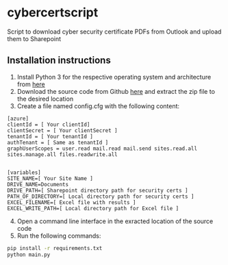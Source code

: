 cybercertscript
=================

Script to download cyber security certificate PDFs from Outlook and upload them to Sharepoint

## Installation instructions
1. Install Python 3 for the respective operating system and architecture from [here](https://www.python.org/downloads/)
2. Download the source code from Github [here](https://github.com/walterchangsmoothstack/cyber_cert_script.git) and extract the zip file to the desired location
3. Create a file named config.cfg with the following content:
```
[azure]
clientId = [ Your clientId]
clientSecret = [ Your clientSecret ]
tenantId = [ Your tenantId ]
authTenant = [ Same as tenantId ]
graphUserScopes = user.read mail.read mail.send sites.read.all sites.manage.all files.readwrite.all


[variables]
SITE_NAME=[ Your Site Name ]
DRIVE_NAME=Documents
DRIVE_PATH=[ Sharepoint directory path for security certs ]
PATH_OF_DIRECTORY=[ Local directory path for security certs ]
EXCEL_FILENAME=[ Excel file with results ]
EXCEL_WRITE_PATH=[ Local directory path for Excel file ]
```
4. Open a command line interface in the exracted location of the source code
5. Run the following commands:
```sh
pip install -r requirements.txt
python main.py
```

